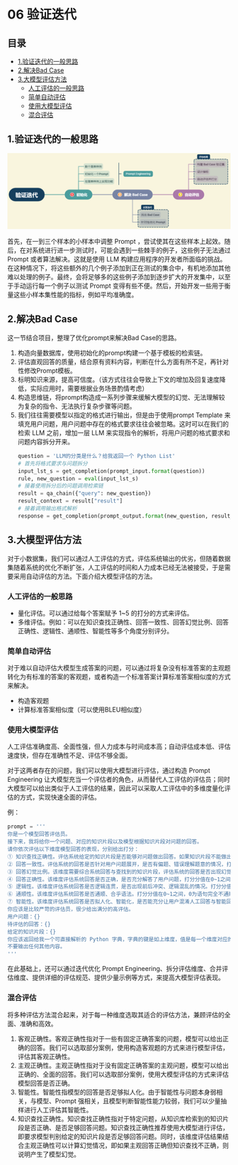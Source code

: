 # 06 验证迭代

## 目录

-   [1.验证迭代的一般思路](#1验证迭代的一般思路)
-   [2.解决Bad Case](#2解决Bad-Case)
-   [3.大模型评估方法](#3大模型评估方法)
    -   [人工评估的一般思路](#人工评估的一般思路)
    -   [简单自动评估](#简单自动评估)
    -   [使用大模型评估](#使用大模型评估)
    -   [混合评估](#混合评估)

## 1.验证迭代的一般思路

![](image/image_MxXLlyyWmt.png)

首先，在一到三个样本的小样本中调整 Prompt ，尝试使其在这些样本上起效。随后，在对系统进行进一步测试时，可能会遇到一些棘手的例子，这些例子无法通过 Prompt 或者算法解决。这就是使用 LLM 构建应用程序的开发者所面临的挑战。在这种情况下，将这些额外的几个例子添加到正在测试的集合中，有机地添加其他难以处理的例子。最终，会将足够多的这些例子添加到逐步扩大的开发集中，以至于手动运行每一个例子以测试 Prompt 变得有些不便。然后，开始开发一些用于衡量这些小样本集性能的指标，例如平均准确度。

## 2.解决Bad Case

这一节结合项目，整理了优化prompt来解决Bad Case的思路。

1.  构造向量数据库，使用初始化的prompt构建一个基于模板的检索链。
2.  评估直观回答的质量，结合原有资料内容，判断在什么方面有所不足，再针对性修改Prompt模板。
3.  标明知识来源，提高可信度。（该方式往往会导致上下文的增加及回复速度降低，实际应用时，需要根据业务场景酌情考虑）
4.  构造思维链，将prompt构造成一系列步骤来缓解大模型的幻觉、无法理解较为复杂的指令、无法执行复杂步骤等问题。
5.  我们往往需要模型以指定的格式进行输出，但是由于使用prompt Template 来填充用户问题，用户问题中存在的格式要求往往会被忽略。这时可以在我们的检索 LLM 之前，增加一层 LLM 来实现指令的解析，将用户问题的格式要求和问题内容拆分开来。
    ```python
    question = 'LLM的分类是什么？给我返回一个 Python List'
    # 首先将格式要求与问题拆分
    input_lst_s = get_completion(prompt_input.format(question))
    rule, new_question = eval(input_lst_s)
    # 接着使用拆分后的问题调用检索链
    result = qa_chain({"query": new_question})
    result_context = result["result"]
    # 接着调用输出格式解析
    response = get_completion(prompt_output.format(new_question, result_context, rule))

    ```

## 3.大模型评估方法

对于小数据集，我们可以通过人工评估的方式，评估系统输出的优劣，但随着数据集随着系统的优化不断扩张，人工评估的时间和人力成本已经无法被接受，于是需要采用自动评估的方法。下面介绍大模型评估的方法。

### 人工评估的一般思路

-   量化评估。可以通过给每个答案赋予 1\~5 的打分的方式来评估。
-   多维评估。例如：可以在知识查找正确性、回答一致性、回答幻觉比例、回答正确性、逻辑性、通顺性、智能性等多个角度分别评分。

### 简单自动评估

对于难以自动评估大模型生成答案的问题，可以通过将复杂没有标准答案的主观题转化为有标准的答案的客观题，或者构造一个标准答案计算标准答案相似度的方式来解决。

-   构造客观题
-   计算标准答案相似度（可以使用BLEU相似度）

### 使用大模型评估

人工评估准确度高、全面性强，但人力成本与时间成本高；自动评估成本低、评估速度快，但存在准确性不足、评估不够全面。

对于这两者存在的问题，我们可以使用大模型进行评估，通过构造 Prompt Engineering 让大模型充当一个评估者的角色，从而替代人工评估的评估员；同时大模型可以给出类似于人工评估的结果，因此可以采取人工评估中的多维度量化评估的方式，实现快速全面的评估。

例：

```python
prompt = '''
你是一个模型回答评估员。
接下来，我将给你一个问题、对应的知识片段以及模型根据知识片段对问题的回答。
请你依次评估以下维度模型回答的表现，分别给出打分：
① 知识查找正确性。评估系统给定的知识片段是否能够对问题做出回答。如果知识片段不能做出回答，打分为0；如果知识片段可以做出回答，打分为1。
② 回答一致性。评估系统的回答是否针对用户问题展开，是否有偏题、错误理解题意的情况，打分分值在0~1之间，0为完全偏题，1为完全切题。
③ 回答幻觉比例。该维度需要综合系统回答与查找到的知识片段，评估系统的回答是否出现幻觉，打分分值在0~1之间,0为全部是模型幻觉，1为没有任何幻觉。
④ 回答正确性。该维度评估系统回答是否正确，是否充分解答了用户问题，打分分值在0~1之间，0为完全不正确，1为完全正确。
⑤ 逻辑性。该维度评估系统回答是否逻辑连贯，是否出现前后冲突、逻辑混乱的情况。打分分值在0~1之间，0为逻辑完全混乱，1为完全没有逻辑问题。
⑥ 通顺性。该维度评估系统回答是否通顺、合乎语法。打分分值在0~1之间，0为语句完全不通顺，1为语句完全通顺没有任何语法问题。
⑦ 智能性。该维度评估系统回答是否拟人化、智能化，是否能充分让用户混淆人工回答与智能回答。打分分值在0~1之间，0为非常明显的模型回答，1为与人工回答高度一致。
你应该是比较严苛的评估员，很少给出满分的高评估。
用户问题：{}
待评估的回答：{}
给定的知识片段：{}
你应该返回给我一个可直接解析的 Python 字典，字典的键是如上维度，值是每一个维度对应的评估打分。
不要输出任何其他内容。
'''

```

在此基础上，还可以通过迭代优化 Prompt Engineering、拆分评估维度、合并评估维度、提供详细的评估规范、提供少量示例等方式，来提高大模型评估表现。

### 混合评估

将多种评估方法混合起来，对于每一种维度选取其适合的评估方法，兼顾评估的全面、准确和高效。

1.  客观正确性。客观正确性指对于一些有固定正确答案的问题，模型可以给出正确的回答。我们可以选取部分案例，使用构造客观题的方式来进行模型评估，评估其客观正确性。
2.  主观正确性。主观正确性指对于没有固定正确答案的主观问题，模型可以给出正确的、全面的回答。我们可以选取部分案例，使用大模型评估的方式来评估模型回答是否正确。
3.  智能性。智能性指模型的回答是否足够拟人化。由于智能性与问题本身弱相关，与模型、Prompt 强相关，且模型判断智能性能力较弱，我们可以少量抽样进行人工评估其智能性。
4.  知识查找正确性。知识查找正确性指对于特定问题，从知识库检索到的知识片段是否正确、是否足够回答问题。知识查找正确性推荐使用大模型进行评估，即要求模型判别给定的知识片段是否足够回答问题。同时，该维度评估结果结合主观正确性可以计算幻觉情况，即如果主观回答正确但知识查找不正确，则说明产生了模型幻觉。
